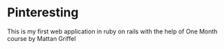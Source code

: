 # Pinteresting

This is my first web application in ruby on rails with the help of One Month course by Mattan Griffel